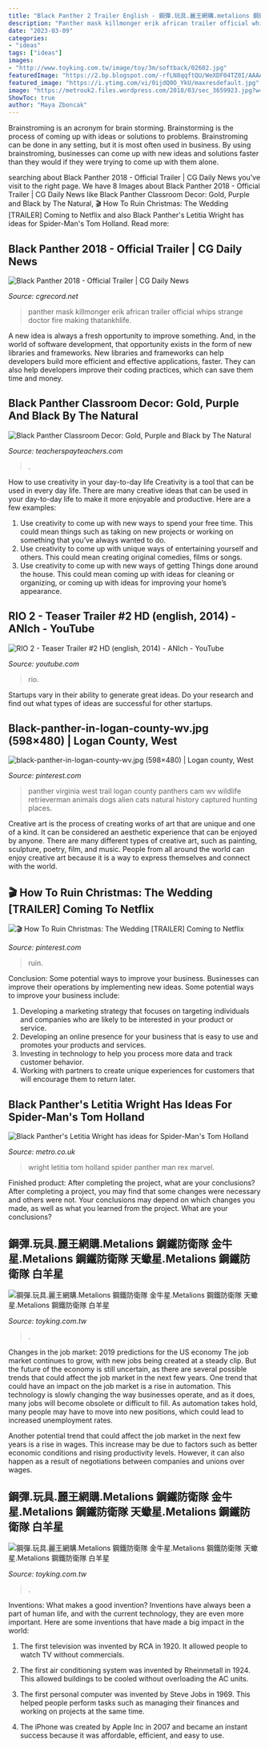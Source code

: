 ```yaml
---
title: "Black Panther 2 Trailer English - 鋼彈.玩具.麗王網購.metalions 鋼鐵防衛隊 金牛星.metalions 鋼鐵防衛隊 天蠍星.metalions 鋼鐵防衛隊 白羊星"
description: "Panther mask killmonger erik african trailer official whips strange doctor fire making thatankhlife"
date: "2023-03-09"
categories:
- "ideas"
tags: ["ideas"]
images:
- "http://www.toyking.com.tw/image/toy/3m/softback/02602.jpg"
featuredImage: "https://2.bp.blogspot.com/-rfLN8qqftQU/WeXDF04TZ0I/AAAAAAAAQyw/el3IMOfrNBEwOLTNU9iw8Nog0xE9-CWxwCLcBGAs/s1600/Black%2BPanther%2B2018%2B-%2BOfficial%2BTrailer%2B07.jpg"
featured_image: "https://i.ytimg.com/vi/0ijdQ0O_YkU/maxresdefault.jpg"
image: "https://metrouk2.files.wordpress.com/2018/03/sec_3659923.jpg?w=748&amp;h=392&amp;crop=1"
ShowToc: true
author: "Maya Zboncak"
---
```



Brainstroming is an acronym for brain storming. Brainstorming is the process of coming up with ideas or solutions to problems. Brainstroming can be done in any setting, but it is most often used in business. By using brainstroming, businesses can come up with new ideas and solutions faster than they would if they were trying to come up with them alone.

	

		
searching about Black Panther 2018 - Official Trailer | CG Daily News you've visit to the right page. We have 8 Images about Black Panther 2018 - Official Trailer | CG Daily News like Black Panther Classroom Decor: Gold, Purple and Black by The Natural, 🎬 How To Ruin Christmas: The Wedding [TRAILER] Coming to Netflix and also Black Panther&#039;s Letitia Wright has ideas for Spider-Man&#039;s Tom Holland. Read more:
		
    
## Black Panther 2018 - Official Trailer | CG Daily News

<img loading=lazy src="https://2.bp.blogspot.com/-rfLN8qqftQU/WeXDF04TZ0I/AAAAAAAAQyw/el3IMOfrNBEwOLTNU9iw8Nog0xE9-CWxwCLcBGAs/s1600/Black%2BPanther%2B2018%2B-%2BOfficial%2BTrailer%2B07.jpg" onerror="this.onerror=null;this.src='https://tse3.mm.bing.net/th?id=OIP.sSzRGjTO6jx5ZL_i4YVsuwHaEK&amp;pid=15.1';" alt="Black Panther 2018 - Official Trailer | CG Daily News">

_Source: cgrecord.net_

>panther mask killmonger erik african trailer official whips strange doctor fire making thatankhlife. 

	

A new idea is always a fresh opportunity to improve something. And, in the world of software development, that opportunity exists in the form of new libraries and frameworks. New libraries and frameworks can help developers build more efficient and effective applications, faster. They can also help developers improve their coding practices, which can save them time and money.

    
## Black Panther Classroom Decor: Gold, Purple And Black By The Natural

<img loading=lazy src="https://ecdn.teacherspayteachers.com/thumbitem/Black-Panther-Classroom-Decor-Gold-Purple-and-Black-4041396-1600871784/original-4041396-3.jpg" onerror="this.onerror=null;this.src='https://tse2.mm.bing.net/th?id=OIP.qbfpqwNRZLKSypH1_JscUwAAAA&amp;pid=15.1';" alt="Black Panther Classroom Decor: Gold, Purple and Black by The Natural">

_Source: teacherspayteachers.com_

>. 

	

How to use creativity in your day-to-day life
Creativity is a tool that can be used in every day life. There are many creative ideas that can be used in your day-to-day life to make it more enjoyable and productive. Here are a few examples: 
1. Use creativity to come up with new ways to spend your free time. This could mean things such as taking on new projects or working on something that you’ve always wanted to do. 
2. Use creativity to come up with unique ways of entertaining yourself and others. This could mean creating original comedies, films or songs. 
3. Use creativity to come up with new ways of getting Things done around the house. This could mean coming up with ideas for cleaning or organizing, or coming up with ideas for improving your home’s appearance.

    
## RIO 2 - Teaser Trailer #2 HD (english, 2014) - ANIch - YouTube

<img loading=lazy src="https://i.ytimg.com/vi/0ijdQ0O_YkU/maxresdefault.jpg" onerror="this.onerror=null;this.src='https://tse4.mm.bing.net/th?id=OIP.-g_9tramItG1jAL6HqmmVQHaEK&amp;pid=15.1';" alt="RIO 2 - Teaser Trailer #2 HD (english, 2014) - ANIch - YouTube">

_Source: youtube.com_

>rio. 

	

Startups vary in their ability to generate great ideas. Do your research and find out what types of ideas are successful for other startups.

    
## Black-panther-in-logan-county-wv.jpg (598×480) | Logan County, West

<img loading=lazy src="https://i.pinimg.com/originals/f1/f5/ed/f1f5ed0f9e0fe9e9cdf780fdbc86f805.jpg" onerror="this.onerror=null;this.src='https://tse3.mm.bing.net/th?id=OIP.ZYgLxmbDMbOCW7prrMCAvgHaF8&amp;pid=15.1';" alt="black-panther-in-logan-county-wv.jpg (598×480) | Logan county, West">

_Source: pinterest.com_

>panther virginia west trail logan county panthers cam wv wildlife retrieverman animals dogs alien cats natural history captured hunting places. 

	

Creative art is the process of creating works of art that are unique and one of a kind. It can be considered an aesthetic experience that can be enjoyed by anyone. There are many different types of creative art, such as painting, sculpture, poetry, film, and music. People from all around the world can enjoy creative art because it is a way to express themselves and connect with the world.

    
## 🎬 How To Ruin Christmas: The Wedding [TRAILER] Coming To Netflix

<img loading=lazy src="https://i.pinimg.com/originals/e5/c4/0c/e5c40ce41a063b18c95e0a0db0cb7ce0.jpg" onerror="this.onerror=null;this.src='https://tse3.mm.bing.net/th?id=OIP.v3cCM7_9N_6rN0E1dcsZiQHaE7&amp;pid=15.1';" alt="🎬 How To Ruin Christmas: The Wedding [TRAILER] Coming to Netflix">

_Source: pinterest.com_

>ruin. 

	

Conclusion: Some potential ways to improve your business.
Businesses can improve their operations by implementing new ideas. Some potential ways to improve your business include:
1. Developing a marketing strategy that focuses on targeting individuals and companies who are likely to be interested in your product or service.
2. Developing an online presence for your business that is easy to use and promotes your products and services.
3. Investing in technology to help you process more data and track customer behavior.
4. Working with partners to create unique experiences for customers that will encourage them to return later.

    
## Black Panther&#039;s Letitia Wright Has Ideas For Spider-Man&#039;s Tom Holland

<img loading=lazy src="https://metrouk2.files.wordpress.com/2018/03/sec_3659923.jpg?w=748&amp;h=392&amp;crop=1" onerror="this.onerror=null;this.src='https://tse3.mm.bing.net/th?id=OIP.nv1HkWZruMOxVeRLJvgCfwHaD4&amp;pid=15.1';" alt="Black Panther&#039;s Letitia Wright has ideas for Spider-Man&#039;s Tom Holland">

_Source: metro.co.uk_

>wright letitia tom holland spider panther man rex marvel. 

	

Finished product: After completing the project, what are your conclusions?
After completing a project, you may find that some changes were necessary and others were not. Your conclusions may depend on which changes you made, as well as what you learned from the project. What are your conclusions?

    
## 鋼彈.玩具.麗王網購.Metalions 鋼鐵防衛隊 金牛星.Metalions 鋼鐵防衛隊 天蠍星.Metalions 鋼鐵防衛隊 白羊星

<img loading=lazy src="http://www.toyking.com.tw/image/toy/gunplatmple/705649.jpg" onerror="this.onerror=null;this.src='https://tse4.mm.bing.net/th?id=OIP.W7z5J-daWmCHAIIGOmb6kQAAAA&amp;pid=15.1';" alt="鋼彈.玩具.麗王網購.Metalions 鋼鐵防衛隊 金牛星.Metalions 鋼鐵防衛隊 天蠍星.Metalions 鋼鐵防衛隊 白羊星">

_Source: toyking.com.tw_

>. 

	

Changes in the job market: 2019 predictions for the US economy
The job market continues to grow, with new jobs being created at a steady clip. But the future of the economy is still uncertain, as there are several possible trends that could affect the job market in the next few years. 
One trend that could have an impact on the job market is a rise in automation. This technology is slowly changing the way businesses operate, and as it does, many jobs will become obsolete or difficult to fill. As automation takes hold, many people may have to move into new positions, which could lead to increased unemployment rates. 

Another potential trend that could affect the job market in the next few years is a rise in wages. This increase may be due to factors such as better economic conditions and rising productivity levels. However, it can also happen as a result of negotiations between companies and unions over wages.

    
## 鋼彈.玩具.麗王網購.Metalions 鋼鐵防衛隊 金牛星.Metalions 鋼鐵防衛隊 天蠍星.Metalions 鋼鐵防衛隊 白羊星

<img loading=lazy src="http://www.toyking.com.tw/image/toy/3m/softback/02602.jpg" onerror="this.onerror=null;this.src='https://tse1.mm.bing.net/th?id=OIP.47Sdu-urKnWCd7fP0RHvLgAAAA&amp;pid=15.1';" alt="鋼彈.玩具.麗王網購.Metalions 鋼鐵防衛隊 金牛星.Metalions 鋼鐵防衛隊 天蠍星.Metalions 鋼鐵防衛隊 白羊星">

_Source: toyking.com.tw_

>. 

	

Inventions: What makes a good invention?
Inventions have always been a part of human life, and with the current technology, they are even more important. Here are some inventions that have made a big impact in the world:
1. The first television was invented by RCA in 1920. It allowed people to watch TV without commercials.

2. The first air conditioning system was invented by Rheinmetall in 1924. This allowed buildings to be cooled without overloading the AC units.

3. The first personal computer was invented by Steve Jobs in 1969. This helped people perform tasks such as managing their finances and working on projects at the same time.

4. The iPhone was created by Apple Inc in 2007 and became an instant success because it was affordable, efficient, and easy to use.

